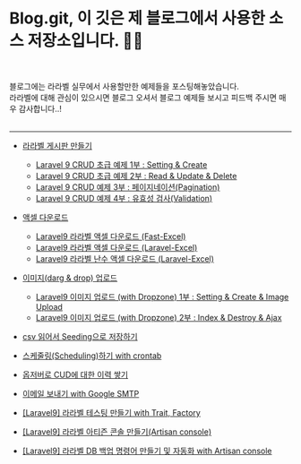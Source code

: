 # Blog.git, 이 깃은 제 블로그에서 사용한 소스 저장소입니다. 🙂🙂 
<br/>

<br/>
블로그에는 라라벨 실무에서 사용할만한 예제들을 포스팅해놓았습니다. <br/>
라라벨에 대해 관심이 있으시면 블로그 오셔서 블로그 예제들 보시고 피드백 주시면 매우 감사합니다..! <br/>
<br/>
<hr/>

- [라라벨 게시판 만들기](https://seung.tistory.com/entry/Laravel-9-CRUD-%EC%B4%88%EA%B8%89-%EC%98%88%EC%A0%9C-1%EB%B6%80-Setting-Create)
  - [Laravel 9 CRUD 초급 예제 1부 : Setting & Create](https://seung.tistory.com/entry/Laravel-9-CRUD-%EC%B4%88%EA%B8%89-%EC%98%88%EC%A0%9C-1%EB%B6%80-Setting-Create?category=955330)
  - [Laravel 9 CRUD 초급 예제 2부 : Read & Update & Delete](https://seung.tistory.com/entry/Laravel-9-CRUD-%EC%B4%88%EA%B8%89-%EC%98%88%EC%A0%9C-2%EB%B6%80-Read-Update-Delete?category=955330)
  - [Laravel 9 CRUD 예제 3부 : 페이지네이션(Pagination)](https://seung.tistory.com/entry/Laravel-9-CRUD-%EC%98%88%EC%A0%9C-3%EB%B6%80-Pagination?category=955330)
  - [Laravel 9 CRUD 예제 4부 : 유효성 검사(Validation)](https://seung.tistory.com/entry/Laravel-9-CRUD-%EC%98%88%EC%A0%9C-4%EB%B6%80-%EC%9C%A0%ED%9A%A8%EC%84%B1-%EA%B2%80%EC%82%ACValidation)

- [액셀 다운로드](https://seung.tistory.com/tag/laravel%20excel)
  - [Laravel9 라라벨 액셀 다운로드 (Fast-Excel)](https://seung.tistory.com/entry/Laravel9-Excel-fast-excel)
  - [Laravel9 라라벨 액셀 다운로드 (Laravel-Excel)](https://seung.tistory.com/entry/Laravel9-%EB%9D%BC%EB%9D%BC%EB%B2%A8-%EC%95%A1%EC%85%80-%EB%8B%A4%EC%9A%B4%EB%A1%9C%EB%93%9C-Laravel-Excel)
  - [Laravel9 라라벨 난수 액셀 다운로드 (Laravel-Excel)](https://seung.tistory.com/entry/Laravel9-%EB%9D%BC%EB%9D%BC%EB%B2%A8-%EB%82%9C%EC%88%98-%EC%95%A1%EC%85%80-%EB%8B%A4%EC%9A%B4%EB%A1%9C%EB%93%9C-Laravel-Excel)

- [이미지(darg & drop) 업로드](https://seung.tistory.com/entry/Laravel9-%EC%9D%B4%EB%AF%B8%EC%A7%80-%EC%97%85%EB%A1%9C%EB%93%9C-with-Dropzone-1%EB%B6%80-Setting-Create-Image-Upload)
  - [Laravel9 이미지 업로드 (with Dropzone) 1부 : Setting & Create & Image Upload](https://seung.tistory.com/entry/Laravel9-%EC%9D%B4%EB%AF%B8%EC%A7%80-%EC%97%85%EB%A1%9C%EB%93%9C-with-Dropzone-1%EB%B6%80-Setting-Create-Image-Upload)
  - [Laravel9 이미지 업로드 (with Dropzone) 2부 : Index & Destroy & Ajax](https://seung.tistory.com/entry/Laravel9-%EC%9D%B4%EB%AF%B8%EC%A7%80-%EC%97%85%EB%A1%9C%EB%93%9C-with-Dropzone-2%EB%B6%80-Index-Destroy-Ajax?category=955330)

- [csv 읽어서 Seeding으로 저장하기](https://seung.tistory.com/entry/Laravel9-%EB%9D%BC%EB%9D%BC%EB%B2%A8-csv-%EC%9D%BD%EC%96%B4%EC%84%9C-%EC%A0%80%EC%9E%A5%ED%95%98%EA%B8%B0csv-seeding)
- [스케줄링(Scheduling)하기 with crontab](https://seung.tistory.com/entry/Laravel-%EB%9D%BC%EB%9D%BC%EB%B2%A8-%EC%8A%A4%EC%BC%80%EC%A4%84%EB%A7%81Scheduling%ED%95%98%EA%B8%B0-with-crontab)
- [옵저버로 CUD에 대한 이력 쌓기](https://seung.tistory.com/entry/Laravel-9-Observer-%EC%8D%A8%EB%B3%B4%EC%9E%90-%EC%98%B5%EC%A0%80%EB%B2%84%EB%A1%9C-%EC%9D%B4%EB%A0%A5-%EC%8C%93%EA%B8%B0)
- [이메일 보내기 with Google SMTP](https://seung.tistory.com/entry/Laravel9-%EC%9D%B4%EB%A9%94%EC%9D%BC-%EB%B3%B4%EB%82%B4%EA%B8%B0-with-Google-SMTP-Markdown)
- [[Laravel9] 라라벨 테스팅 만들기 with Trait, Factory](https://seung.tistory.com/entry/Laravel9-%EB%9D%BC%EB%9D%BC%EB%B2%A8-%ED%85%8C%EC%8A%A4%ED%8C%85-%EB%A7%8C%EB%93%A4%EA%B8%B0-with-Trait-Factory)
- [[Laravel9] 라라벨 아티즌 콘솔 만들기(Artisan console)](https://seung.tistory.com/entry/Laravel9-%EB%9D%BC%EB%9D%BC%EB%B2%A8-%EC%95%84%ED%8B%B0%EC%A6%8C-%EC%BD%98%EC%86%94-%EB%A7%8C%EB%93%A4%EA%B8%B0Artisan-console)
- [[Laravel9] 라라벨 DB 백업 명령어 만들기 및 자동화 with Artisan console](https://seung.tistory.com/entry/Laravel9-%EB%9D%BC%EB%9D%BC%EB%B2%A8-DB-%EB%B0%B1%EC%97%85-%EB%AA%85%EB%A0%B9%EC%96%B4-%EB%A7%8C%EB%93%A4%EA%B8%B0-%EB%B0%8F-%EC%9E%90%EB%8F%99%ED%99%94-with-Artisan-console?category=955330)
